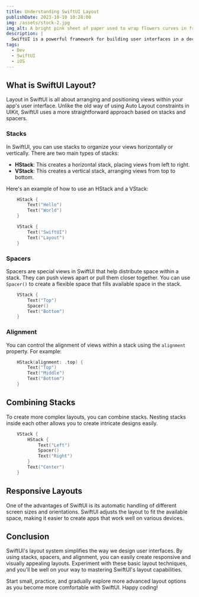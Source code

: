 ```yaml
---
title: Understanding SwiftUI Layout
publishDate: 2023-10-10 10:28:00
img: /assets/stock-2.jpg
img_alt: A bright pink sheet of paper used to wrap flowers curves in front of rich blue background
description: |
  SwiftUI is a powerful framework for building user interfaces in a declarative way. One of its key features is its flexible and intuitive layout system. In this article, we'll dive into the basics of SwiftUI layout to help you create beautiful and responsive user interfaces.
tags:
  - Dev
  - SwiftUI
  - iOS
---
```


## What is SwiftUI Layout?

Layout in SwiftUI is all about arranging and positioning views within your app's user interface. Unlike the old way of using Auto Layout constraints in UIKit, SwiftUI uses a more straightforward approach based on stacks and spacers.

### Stacks

In SwiftUI, you can use stacks to organize your views horizontally or vertically. There are two main types of stacks:

- **HStack**: This creates a horizontal stack, placing views from left to right.
- **VStack**: This creates a vertical stack, arranging views from top to bottom.

Here's an example of how to use an HStack and a VStack:

```swift
    HStack {
        Text("Hello")
        Text("World")
    }

    VStack {
        Text("SwiftUI")
        Text("Layout")
    }
```

### Spacers

Spacers are special views in SwiftUI that help distribute space within a stack. They can push views apart or pull them closer together. You can use `Spacer()` to create a flexible space that fills available space in the stack.

```swift
    VStack {
        Text("Top")
        Spacer()
        Text("Bottom")
    }
```

### Alignment

You can control the alignment of views within a stack using the `alignment` property. For example:

```swift
    HStack(alignment: .top) {
        Text("Top")
        Text("Middle")
        Text("Bottom")
    }
```

## Combining Stacks

To create more complex layouts, you can combine stacks. Nesting stacks inside each other allows you to create intricate designs easily.

```swift
    VStack {
        HStack {
            Text("Left")
            Spacer()
            Text("Right")
        }
        Text("Center")
    }
```

## Responsive Layouts

One of the advantages of SwiftUI is its automatic handling of different screen sizes and orientations. SwiftUI adjusts the layout to fit the available space, making it easier to create apps that work well on various devices.

## Conclusion

SwiftUI's layout system simplifies the way we design user interfaces. By using stacks, spacers, and alignment, you can easily create responsive and visually appealing layouts. Experiment with these basic layout techniques, and you'll be well on your way to mastering SwiftUI's layout capabilities.

Start small, practice, and gradually explore more advanced layout options as you become more comfortable with SwiftUI. Happy coding!
